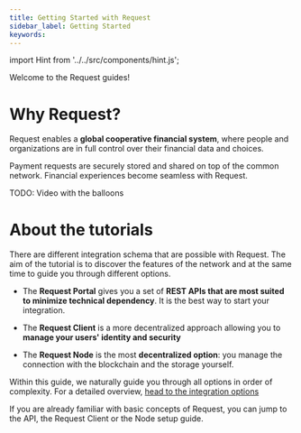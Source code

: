 ```yaml
---
title: Getting Started with Request
sidebar_label: Getting Started
keywords:
---
```


import Hint from '../../src/components/hint.js';

Welcome to the Request guides!

# Why Request?

Request enables a **global cooperative financial system**, where people and organizations are in full control over their financial data and choices.

Payment requests are securely stored and shared on top of the common network. Financial experiences become seamless with Request.

TODO: Video with the balloons

# About the tutorials

<!--TODO-->

There are different integration schema that are possible with Request. The aim of the tutorial is to discover the features of the network and at the same time to guide you through different options.

* The **Request Portal** gives you a set of **REST APIs that are most suited to minimize technical dependency**. It is the best way to start your integration.

* The **Request Client** is a more decentralized approach allowing you to **manage your users' identity and security**

* The **Request Node** is the most **decentralized option**: you manage the connection with the blockchain and the storage yourself.

Within this guide, we naturally guide you through all options in order of complexity. For a detailed overview, [head to the integration options](/docs/others/integration-options)

<Hint style="info">

If you are already familiar with basic concepts of Request, you can jump to the API, the Request Client or the Node setup guide.

</Hint>


